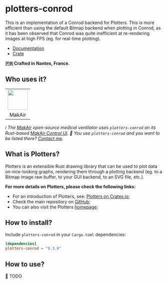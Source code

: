 # plotters-conrod

This is an implementation of a Conrod backend for Plotters. This is more efficient than using the default Bitmap backend when plotting in Conrod, as it has been observed that Conrod was quite inefficient at re-rendering images at high FPS (eg. for real-time plotting).

* [Documentation](https://docs.rs/crate/plotters-conrod)
* [Crate](https://crates.io/crates/plotters-conrod)

**🇫🇷 Crafted in Nantes, France.**

## Who uses it?

<table>
<tr>
<td align="center"><a href="https://github.com/makers-for-life/makair-control-ui/"><img src="https://valeriansaliou.github.io/plotters-conrod/images/makair.png" height="64" /></a></td>
</tr>
<tr>
<td align="center">MakAir</td>
</tr>
</table>

_ℹ️ The [MakAir](https://makair.life/) open-source medical ventilator uses `plotters-conrod` on its Rust-based [MakAir Control UI](https://github.com/makers-for-life/makair-control-ui/)._
_👋 You use `plotters-conrod` and you want to be listed there? [Contact me](https://valeriansaliou.name/)._

## What is Plotters?

Plotters is an extensible Rust drawing library that can be used to plot data on nice-looking graphs, rendering them through a plotting backend (eg. to a Bitmap image raw buffer, to your GUI backend, to an SVG file, etc.).

**For more details on Plotters, please check the following links:**

- For an introduction of Plotters, see: [Plotters on Crates.io](https://crates.io/crates/plotters);
- Check the main repository on [GitHub](https://github.com/38/plotters);
- You can also visit the Plotters [homepage](https://plotters-rs.github.io/);

## How to install?

Include `plotters-conrod` in your `Cargo.toml` dependencies:

```toml
[dependencies]
plotters-conrod = "0.3.0"
```

## How to use?

🚧 TODO

